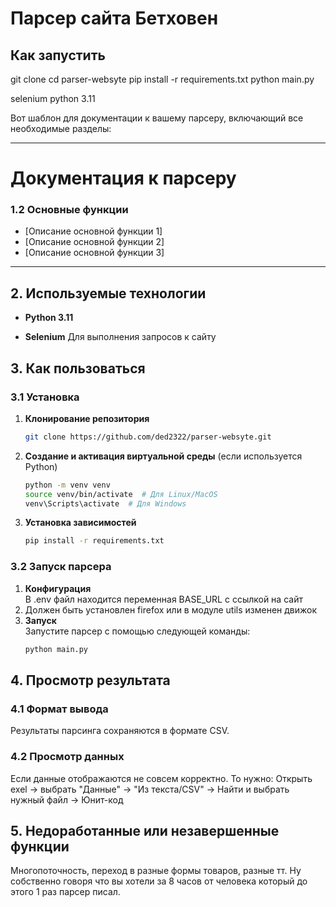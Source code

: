 # Парсер сайта Бетховен

## Как запустить
git clone 
cd parser-websyte
pip install -r requirements.txt
python main.py

selenium
python 3.11

Вот шаблон для документации к вашему парсеру, включающий все необходимые разделы:

---

# **Документация к парсеру**


### **1.2 Основные функции**
- [Описание основной функции 1]
- [Описание основной функции 2]
- [Описание основной функции 3]

---

## **2. Используемые технологии**

- **Python 3.11**

- **Selenium** Для выполнения запросов к сайту

## **3. Как пользоваться**

### **3.1 Установка**
1. **Клонирование репозитория**  
    ```bash
    git clone https://github.com/ded2322/parser-websyte.git
    ```
2. **Создание и активация виртуальной среды** (если используется Python)  
    ```bash
    python -m venv venv
    source venv/bin/activate  # Для Linux/MacOS
    venv\Scripts\activate  # Для Windows
    ```
3. **Установка зависимостей**  
    ```bash
    pip install -r requirements.txt
    ```

### **3.2 Запуск парсера**
1. **Конфигурация**  
   В .env файл находится переменная BASE_URL с ссылкой на сайт
2. Должен быть установлен firefox или в модуле utils изменен движок
3. **Запуск**  
   Запустите парсер с помощью следующей команды:
   ```bash
   python main.py
   ```


## **4. Просмотр результата**

### **4.1 Формат вывода**
Результаты парсинга сохраняются в формате CSV. 


### **4.2 Просмотр данных**

Если данные отображаются не совсем корректно.
То нужно:
Открыть exel -> выбрать "Данные" -> 
"Из текста/CSV" -> Найти и выбрать нужный файл 
-> Юнит-код


## **5. Недоработанные или незавершенные функции**
Многопоточность, переход в разные формы товаров, разные тт.
Ну собственно говоря что вы хотели за 8 часов от человека который до этого 1 раз парсер писал.
